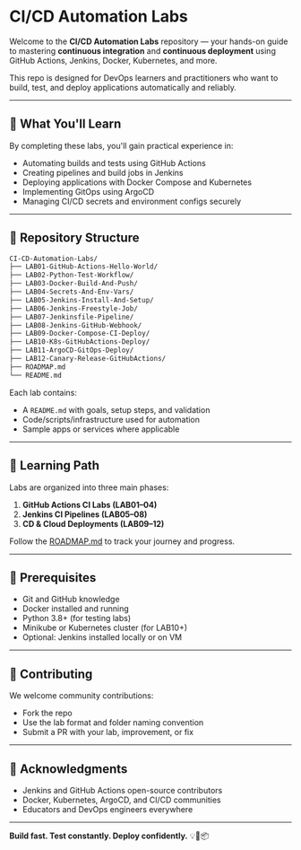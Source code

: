 # CI/CD Automation Labs

Welcome to the **CI/CD Automation Labs** repository — your hands-on guide to mastering **continuous integration** and **continuous deployment** using GitHub Actions, Jenkins, Docker, Kubernetes, and more.

This repo is designed for DevOps learners and practitioners who want to build, test, and deploy applications automatically and reliably.

---

## 🚀 What You'll Learn

By completing these labs, you'll gain practical experience in:
- Automating builds and tests using GitHub Actions
- Creating pipelines and build jobs in Jenkins
- Deploying applications with Docker Compose and Kubernetes
- Implementing GitOps using ArgoCD
- Managing CI/CD secrets and environment configs securely

---

## 📁 Repository Structure

```bash
CI-CD-Automation-Labs/
├── LAB01-GitHub-Actions-Hello-World/
├── LAB02-Python-Test-Workflow/
├── LAB03-Docker-Build-And-Push/
├── LAB04-Secrets-And-Env-Vars/
├── LAB05-Jenkins-Install-And-Setup/
├── LAB06-Jenkins-Freestyle-Job/
├── LAB07-Jenkinsfile-Pipeline/
├── LAB08-Jenkins-GitHub-Webhook/
├── LAB09-Docker-Compose-CI-Deploy/
├── LAB10-K8s-GitHubActions-Deploy/
├── LAB11-ArgoCD-GitOps-Deploy/
├── LAB12-Canary-Release-GitHubActions/
├── ROADMAP.md
└── README.md
```

Each lab contains:
- A `README.md` with goals, setup steps, and validation
- Code/scripts/infrastructure used for automation
- Sample apps or services where applicable

---

## 🧠 Learning Path

Labs are organized into three main phases:

1. **GitHub Actions CI Labs (LAB01–04)**
2. **Jenkins CI Pipelines (LAB05–08)**
3. **CD & Cloud Deployments (LAB09–12)**

Follow the [ROADMAP.md](./ROADMAP.md) to track your journey and progress.

---

## 🧰 Prerequisites

- Git and GitHub knowledge
- Docker installed and running
- Python 3.8+ (for testing labs)
- Minikube or Kubernetes cluster (for LAB10+)
- Optional: Jenkins installed locally or on VM

---

## 💬 Contributing

We welcome community contributions:
- Fork the repo
- Use the lab format and folder naming convention
- Submit a PR with your lab, improvement, or fix

---

## 🙏 Acknowledgments
- Jenkins and GitHub Actions open-source contributors
- Docker, Kubernetes, ArgoCD, and CI/CD communities
- Educators and DevOps engineers everywhere

---

**Build fast. Test constantly. Deploy confidently.** 💡🚀📦
